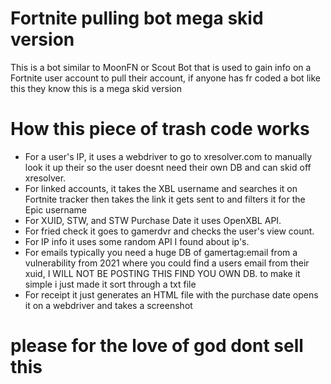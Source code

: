 # Fortnite pulling bot mega skid version

This is a bot similar to MoonFN or Scout Bot that is used to gain info on a Fortnite user account to pull their account, if anyone has fr coded a bot like this they know this is a mega skid version

# How this piece of trash code works

- For a user's IP, it uses a webdriver to go to xresolver.com to manually look it up their so the user doesnt need their own DB and can skid off xresolver.
- For linked accounts, it takes the XBL username and searches it on Fortnite tracker then takes the link it gets sent to and filters it for the Epic username
- For XUID, STW, and STW Purchase Date it uses OpenXBL API.
- For fried check it goes to gamerdvr and checks the user's view count.
- For IP info it uses some random API I found about ip's.
- For emails typically you need a huge DB of gamertag:email from a vulnerability from 2021 where you could find a users email from their xuid, I WILL NOT BE POSTING THIS FIND YOU OWN DB. to make it simple i just made it sort through a txt file 
- For receipt it just generates an HTML file with the purchase date opens it on a webdriver and takes a screenshot

# please for the love of god dont sell this
